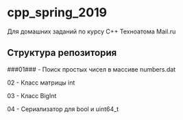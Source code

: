 # cpp_spring_2019
Для домашних заданий по курсу C++ Техноатома Mail.ru

## Структура репозитория
###01### - Поиск простых чисел в массиве numbers.dat

02 - Класс матрицы int

03 - Класс BigInt

04 - Сериализатор для bool и uint64_t

